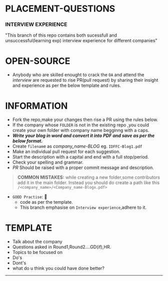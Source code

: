 # PLACEMENT-QUESTIONS

### INTERVIEW EXPERIENCE
"This branch of this repo contains both sucessfull and unsuccessful(learning exp) interview experience for different companies"

# OPEN-SOURCE

- Anybody who are skilled enought to crack the `OA` and attend the *interview* are requested to rise PR(pull request) by sharing their insight and experience as per the below template and rules.

# INFORMATION

- Fork the repo,make your changes then rise a PR using the rules below.
- If the company whose `FOLDER` is not in the existing repo ,you could create your own folder with company name begginng with a caps.
- ***Write your blog in word and convert it into PDF and save as per the below format.***
- Create `filenam`e as *company_name-BLOG<next number to the the latest number>* eg. `IDFFC-Blog1.pdf`
- Make an individual pull request for each suggestion.
- Start the description with a capital and end with a full stop/period.
- Check your spelling and grammar.
- *PR* Should be raised with a proper commit message and description.

> **COMMON MISTAKES:** while creating a new folder,some contributors add it in the main folder. Instead you should do create a path like this `/<company_name>/<Company_name-Blogx.pdf>`

- `GOOD Practise`: 📌
  - code as per the template.
  - This branch emphasise on `Interview experience`,adhere to it.

# TEMPLATE

- Talk about the company
- Questions asked in Round1,Round2....GD(if),HR.
- Topics to be focused on
- Do's
- Dont's
- what do u think you could have done better?

---
